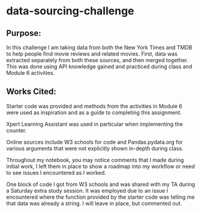 # data-sourcing-challenge

## Purpose:
In this challenge I am taking data from both the New York Times and TMDB to help people find movie reviews and related movies. First, data was extracted separately from both these sources, and then merged together. This was done using API knowledge gained and practiced during class and Module 6 activities.

## Works Cited:
Starter code was provided and methods from the activities in Module 6 were used as inspiration and as a guide to completing this assignment.

Xpert Learning Assistant was used in  particular when implementing the counter.

Online sources include W3 schools for code and Pandas.pydata.org for various arguments that were not explicitly shown in-depth during class.

Throughout my notebook, you may notice comments that I made during initial work, I left them in place to show a roadmap into my workflow or need to see issues I encountered as I worked.

One block of code I got from W3 schools and was shared with my TA during a Saturday extra study session. It was employed due to an issue I encountered where the function provided by the starter code was telling me that data was already a string. I will leave in place, but commented out.